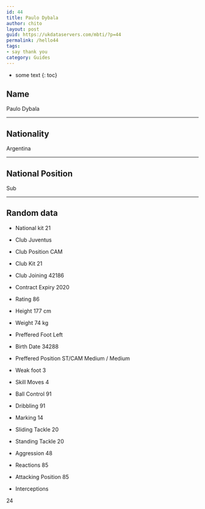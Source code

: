 ```yaml
---
id: 44
title: Paulo Dybala
author: chito
layout: post
guid: https://ukdataservers.com/mbti/?p=44
permalink: /hello44
tags:
- say thank you
category: Guides
---
```


* some text
{: toc}


## Name  
Paulo Dybala 

* * *

## Nationality  
Argentina 

* * *

## National Position  
Sub 

* * *

## Random data 

  * National kit 
21 

  * Club 
Juventus 

  * Club Position 
CAM 

  * Club Kit 
21 

  * Club Joining 
42186 

  * Contract Expiry 
2020 

  * Rating 
86 

  * Height 
177 cm 

  * Weight 
74 kg 

  * Preffered Foot 
Left 

  * Birth Date 
34288 

  * Preffered Position 
ST/CAM Medium / Medium 

  * Weak foot 
3 

  * Skill Moves 
4 

  * Ball Control 
91 

  * Dribbling 
91 

  * Marking 
14 

  * Sliding Tackle 
20 

  * Standing Tackle 
20 

  * Aggression 
48 

  * Reactions 
85 

  * Attacking Position 
85 

  * Interceptions 

24